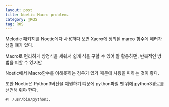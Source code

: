```yaml
---
layout: post
title: Noetic Macro problem.
category: ROS
tag: ROS
---
```


Melodic 패키지를 Noetic에다 사용하다 보면 Xacro에 정의된 marco 함수에 에러가 생길 떄가 있다.

Macro로 편리하게 방정식을 세워서 쉽게 식을 구할 수 있어 잘 활용하면, 반복적인 방법을 피할 수 있지만

Noetic에서 Macro함수를 이해못하는 경우가 있기 때문에 사용을 피하는 것이 좋다.


또한 Noetic은 Python3버전을 지원하기 떄문에 python파일 맨 위에 python3경로를 선언해 줘야 한다.

```
#! /usr/bin/python3.
```
